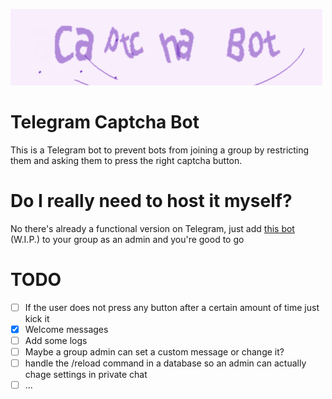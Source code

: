 ![captcha](assets/logo_wide.png)

# Telegram Captcha Bot

This is a Telegram bot to prevent bots from joining a group by restricting them and asking them to press the right captcha button.


# Do I really need to host it myself?

No there's already a functional version on Telegram, just add [this bot](https://t.me/nautilorCaptchaBot) (W.I.P.) to your group as an admin and you're good to go

# TODO

- [ ] If the user does not press any button after a certain amount of time just kick it
- [x] Welcome messages
- [ ] Add some logs
- [ ] Maybe a group admin can set a custom message or change it?
- [ ] handle the /reload command in a database so an admin can actually chage settings in private chat
- [ ] ...